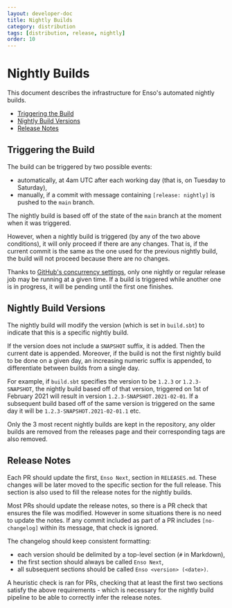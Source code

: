 ```yaml
---
layout: developer-doc
title: Nightly Builds
category: distribution
tags: [distribution, release, nightly]
order: 10
---
```


# Nightly Builds

This document describes the infrastructure for Enso's automated nightly builds.

<!-- MarkdownTOC levels="2,3" autolink="true" -->

- [Triggering the Build](#triggering-the-build)
- [Nightly Build Versions](#nightly-build-versions)
- [Release Notes](#release-notes)

<!-- /MarkdownTOC -->

## Triggering the Build

The build can be triggered by two possible events:

- automatically, at 4am UTC after each working day (that is, on Tuesday to
  Saturday),
- manually, if a commit with message containing `[release: nightly]` is pushed
  to the `main` branch.

The nightly build is based off of the state of the `main` branch at the moment
when it was triggered.

However, when a nightly build is triggered (by any of the two above conditions),
it will only proceed if there are any changes. That is, if the current commit is
the same as the one used for the previous nightly build, the build will not
proceed because there are no changes.

Thanks to
[GitHub's concurrency settings](https://docs.github.com/en/actions/reference/workflow-syntax-for-github-actions#concurrency),
only one nightly or regular release job may be running at a given time. If a
build is triggered while another one is in progress, it will be pending until the
first one finishes.

## Nightly Build Versions

The nightly build will modify the version (which is set in `build.sbt`) to
indicate that this is a specific nightly build.

If the version does not include a `SNAPSHOT` suffix, it is added. Then the
current date is appended. Moreover, if the build is not the first nightly build
to be done on a given day, an increasing numeric suffix is appended, to
differentiate between builds from a single day.

For example, if `build.sbt` specifies the version to be `1.2.3` or
`1.2.3-SNAPSHOT`, the nightly build based off of that version, triggered on 1st
of February 2021 will result in version `1.2.3-SNAPSHOT.2021-02-01`. If a
subsequent build based off of the same version is triggered on the same day it
will be `1.2.3-SNAPSHOT.2021-02-01.1` etc.

Only the 3 most recent nightly builds are kept in the repository, any older
builds are removed from the releases page and their corresponding tags are also removed.

## Release Notes

Each PR should update the first, `Enso Next`, section in `RELEASES.md`. These
changes will be later moved to the specific section for the full release. This
section is also used to fill the release notes for the nightly builds.

Most PRs should update the release notes, so there is a PR check that ensures
the file was modified. However in some situations there is no need to update the
notes. If any commit included as part of a PR includes `[no-changelog]` within
its message, that check is ignored.

The changelog should keep consistent formatting:

- each version should be delimited by a top-level section (`#` in Markdown),
- the first section should always be called `Enso Next`,
- all subsequent sections should be called `Enso <version> (<date>)`.

A heuristic check is ran for PRs, checking that at least the first two sections
satisfy the above requirements - which is necessary for the nightly build
pipeline to be able to correctly infer the release notes.
